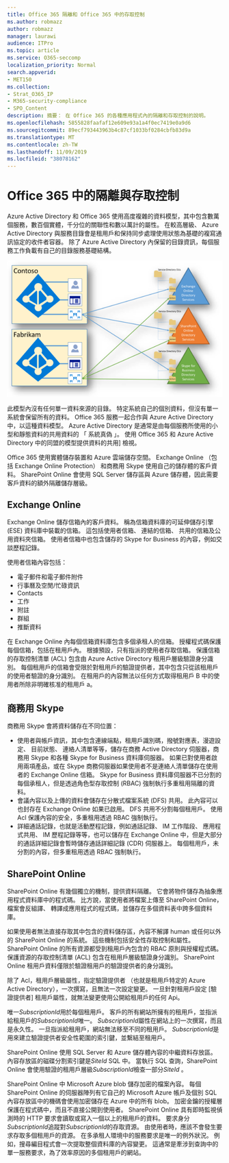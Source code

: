 ```yaml
---
title: Office 365 隔離和 Office 365 中的存取控制
ms.author: robmazz
author: robmazz
manager: laurawi
audience: ITPro
ms.topic: article
ms.service: O365-seccomp
localization_priority: Normal
search.appverid:
- MET150
ms.collection:
- Strat_O365_IP
- M365-security-compliance
- SPO_Content
description: 摘要： 在 Office 365 的各種應用程式內的隔離和存取控制的說明。
ms.openlocfilehash: 5855828faafaf12e609e93a1a4f0ec7419e0a9d6
ms.sourcegitcommit: 89ecf793443963b4c87cf1033bf0284cbfb83d9a
ms.translationtype: MT
ms.contentlocale: zh-TW
ms.lasthandoff: 11/09/2019
ms.locfileid: "38078162"
---
```

# <a name="isolation-and-access-control-in-office-365"></a>Office 365 中的隔離與存取控制

Azure Active Directory 和 Office 365 使用高度複雜的資料模型，其中包含數萬個服務，數百個實體，千分位的關聯性和數以萬計的屬性。 在較高層級、 Azure Active Directory 與服務目錄會是租用戶和保持同步處理使用狀態為基礎的複寫通訊協定的收件者容器。 除了 Azure Active Directory 內保留的目錄資訊，每個服務工作負載有自己的目錄服務基礎結構。
 
![Office 365 租用戶資料同步處理](media/office-365-isolation-tenant-data-sync.png)

此模型內沒有任何單一資料來源的目錄。 特定系統自己的個別資料，但沒有單一系統會保留所有的資料。 Office 365 服務一起合作與 Azure Active Directory 中，以這種資料模型。 Azure Active Directory 是通常是由每個服務所使用的小型和靜態資料的共用資料的 「 系統真偽 」。 使用 Office 365 和 Azure Active Directory 中的同盟的模型提供資料的共用] 檢視。

Office 365 使用實體儲存裝置和 Azure 雲端儲存空間。 Exchange Online （包括 Exchange Online Protection） 和商務用 Skype 使用自己的儲存體的客戶資料。 SharePoint Online 會使用 SQL Server 儲存區與 Azure 儲存體，因此需要客戶資料的額外隔離儲存層級。

## <a name="exchange-online"></a>Exchange Online

Exchange Online 儲存信箱內的客戶資料。 稱為信箱資料庫的可延伸儲存引擎 (ESE) 資料庫中裝載的信箱。 這包括使用者信箱、 連結的信箱、 共用的信箱及公用資料夾信箱。 使用者信箱中也包含儲存的 Skype for Business 的內容，例如交談歷程記錄。

使用者信箱內容包括：

- 電子郵件和電子郵件附件
- 行事曆及空閒/忙碌資訊
- Contacts
- 工作
- 附註
- 群組
- 推斷資料

在 Exchange Online 內每個信箱資料庫包含多個承租人的信箱。 授權程式碼保護每個信箱，包括在租用戶內。 根據預設，只有指派的使用者存取信箱。 保護信箱的存取控制清單 (ACL) 包含由 Azure Active Directory 租用戶層級驗證身分識別。 每個租用戶的信箱會受限於對租用戶的驗證提供者，其中包含只從該租用戶的使用者驗證的身分識別。 在租用戶的內容無法以任何方式取得租用戶 B 中的使用者所除非明確核准的租用戶 a。

## <a name="skype-for-business"></a>商務用 Skype

商務用 Skype 會將資料儲存在不同位置：

- 使用者與帳戶資訊，其中包含連線端點，租用戶識別碼，撥號對應表，漫遊設定、 目前狀態、 連絡人清單等等，儲存在商務 Active Directory 伺服器，商務用 Skype 和各種 Skype for Business 資料庫伺服器。 如果已對使用者啟用兩項產品，或在 Skype 商務伺服器如果使用者不是連絡人清單儲存在使用者的 Exchange Online 信箱。 Skype for Business 資料庫伺服器不已分割的每個承租人，但是透過角色型存取控制 (RBAC) 強制執行多重租用隔離的資料。
- 會議內容以及上傳的資料會儲存在分散式檔案系統 (DFS) 共用。 此內容可以也封存在 Exchange Online 如果已啟用。 DFS 共用不分割每個租用戶。 使用 Acl 保護內容的安全，多重租用透過 RBAC 強制執行。
- 詳細通話記錄，也就是活動歷程記錄，例如通話記錄、 IM 工作階段、 應用程式共用、 IM 歷程記錄等等，也可以儲存在 Exchange Online 中，但是大部分的通話詳細記錄會暫時儲存通話詳細記錄 (CDR) 伺服器上。 每個租用戶，未分割的內容，但多重租用透過 RBAC 強制執行。

## <a name="sharepoint-online"></a>SharePoint Online

SharePoint Online 有幾個獨立的機制，提供資料隔離。 它會將物件儲存為抽象應用程式資料庫中的程式碼。 比方說，當使用者將檔案上傳至 SharePoint Online，檔案會反組譯、 轉譯成應用程式的程式碼，並儲存在多個資料表中跨多個資料庫。

如果使用者無法直接存取其中包含的資料儲存區，內容不解譯 human 或任何以外的 SharePoint Online 的系統。 這些機制包括安全性存取控制和屬性。 SharePoint Online 的所有資源都受到租用戶內包含的 RBAC 原則與授權程式碼。 保護資源的存取控制清單 (ACL) 包含在租用戶層級驗證身分識別。 SharePoint Online 租用戶資料僅限於驗證租用戶的驗證提供者的身分識別。

除了 Acl，租用戶層級屬性，指定驗證提供者 （也就是租用戶特定的 Azure Active Directory），一次撰寫，且無法一次設定變更。 一旦針對租用戶設定 [驗證提供者] 租用戶屬性，就無法變更使用公開給租用戶的任何 Api。

唯一*SubscriptionId*用於每個租用戶。 客戶的所有網站所擁有的租用戶，並指派給租用戶的*SubscriptionId*唯一。 *SubscriptionId*屬性在網站上的一次撰寫，而且是永久性。 一旦指派給租用戶，網站無法移至不同的租用戶。 *SubscriptionId*是用來建立驗證提供者安全性範圍的索引鍵，並繫結至租用戶。

SharePoint Online 使用 SQL Server 和 Azure 儲存體內容的中繼資料存放區。 內容存放區的磁碟分割索引鍵是*SiteId* SQL 中。 當執行 SQL 查詢，SharePoint Online 會使用驗證的租用戶層級*SubscriptionId*檢查一部分*SiteId* 。

SharePoint Online 中 Microsoft Azure blob 儲存加密的檔案內容。 每個 SharePoint Online 的伺服器陣列有它自己的 Microsoft Azure 帳戶及個別 SQL 內容存放區中的機碼會使用加密儲存在 Azure 中的所有 blob。 加密金鑰的授權層保護在程式碼中，而且不直接公開到使用者。 SharePoint Online 具有即時監視偵測時的 HTTP 要求會讀取或寫入一個以上的租用戶的資料。 要求身分*SubscriptionId*追蹤對*SubscriptionId*的存取資源。 由使用者時，應該不會發生要求存取多個租用戶的資源。 在多承租人環境中的服務要求是唯一的例外狀況。 例如，搜尋編目程式會一次提取整個資料庫的內容變更。 這通常是牽涉到查詢中的單一服務要求，為了效率原因的多個租用戶的網站。
